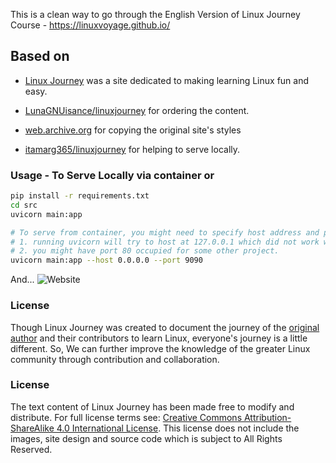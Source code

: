 This is a clean way to go through the English Version of Linux Journey Course - https://linuxvoyage.github.io/

## Based on

* [Linux Journey](https://linuxjourney.com) was a site dedicated to making learning Linux fun and easy.

* [LunaGNUisance/linuxjourney](https://github.com/LunaGNUisance/linuxjourney) for ordering the content.

* [web.archive.org](https://web.archive.org/web/20220706072307/https://linuxjourney.com/) for copying the original site's styles

* [itamarg365/linuxjourney](https://github.com/itamarg365/linuxjourney) for helping to serve locally.



### Usage - To Serve Locally via container or
```bash
pip install -r requirements.txt
cd src
uvicorn main:app

# To serve from container, you might need to specify host address and port as
# 1. running uvicorn will try to host at 127.0.0.1 which did not work while testing out of container
# 2. you might have port 80 occupied for some other project.
uvicorn main:app --host 0.0.0.0 --port 9090
```
And...
![](./images/site.png "Website")



### License

Though Linux Journey was created to document the journey of the [original author](https://github.com/cindyq) and their contributors to learn Linux, everyone's journey is a little different. So, We can further improve the knowledge of the greater Linux community through contribution and collaboration.


### License
The text content of Linux Journey has been made free to modify and distribute. For full license terms see: [Creative Commons Attribution-ShareAlike 4.0 International License](http://creativecommons.org/licenses/by-sa/4.0/). This license does not include the images, site design and source code which is subject to All Rights Reserved.
